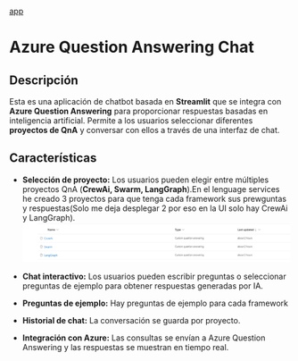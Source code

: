 [app](https://agentsfwqnaappcarlos.streamlit.app/)

# Azure Question Answering Chat

## Descripción
Esta es una aplicación de chatbot basada en **Streamlit** que se integra con **Azure Question Answering** para proporcionar respuestas basadas en inteligencia artificial. Permite a los usuarios seleccionar diferentes **proyectos de QnA** y conversar con ellos a través de una interfaz de chat.

## Características
- **Selección de proyecto:** Los usuarios pueden elegir entre múltiples proyectos QnA (**CrewAi, Swarm, LangGraph**).En el lenguage services he creado 3 proyectos para que tenga cada framework sus prewguntas y respuestas(Solo me deja desplegar 2 por eso en la UI solo hay CrewAi y LangGraph).
![alt text](image.png)

- **Chat interactivo:** Los usuarios pueden escribir preguntas o seleccionar preguntas de ejemplo para obtener respuestas generadas por IA.
- **Preguntas de ejemplo:** Hay preguntas de ejemplo para cada framework
- **Historial de chat:** La conversación se guarda por proyecto.
- **Integración con Azure:** Las consultas se envían a Azure Question Answering y las respuestas se muestran en tiempo real.


